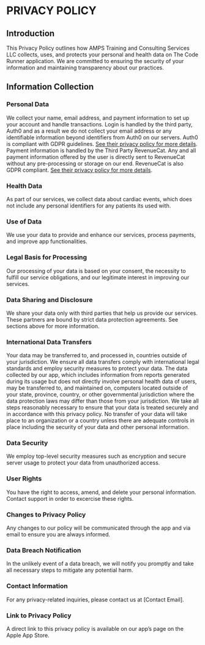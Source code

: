 # PRIVACY POLICY

## Introduction
This Privacy Policy outlines how AMPS Training and Consulting Services LLC collects,
uses, and protects your personal and health data on The Code Runner application. We are committed to ensuring the
security of your information and maintaining transparency about our practices.

## Information Collection 
### Personal Data
We collect your name, email address, and payment information to
set up your account and handle transactions. Login is handled by the third party, Auth0 and as a result we do not collect your email address or any identifiable information beyond identifiers from Auth0 on our servers. 
Auth0 is compliant with GDPR guidelines. [See their privacy policy for more details](https://auth0.com/security). 
Payment information is handled by the Third Party RevenueCat. Any and all payment information offered by the user is directly sent to RevenueCat without any pre-processing or storage on our end. 
RevenueCat is also GDPR compliant. [See their privacy policy for more details](https://www.revenuecat.com/privacy/).

### Health Data 
As part of our services, we collect data about cardiac events, which
does not include any personal identifiers for any patients its used with.

### Use of Data
We use your data to provide and enhance our services, process payments, and improve
app functionalities.

### Legal Basis for Processing
Our processing of your data is based on your consent, the necessity to fulfill our service
obligations, and our legitimate interest in improving our services.

### Data Sharing and Disclosure
We share your data only with third parties that help us provide our services. These
partners are bound by strict data protection agreements. See sections above for more information.

### International Data Transfers

Your data may be transferred to, and processed in, countries outside of your jurisdiction.
We ensure all data transfers comply with international legal standards and employ
security measures to protect your data.
The data collected by our app, which includes information from reports generated during
its usage but does not directly involve personal health data of users, may be transferred
to, and maintained on, computers located outside of your state, province, country, or
other governmental jurisdiction where the data protection laws may differ than those
from your jurisdiction. We take all steps reasonably necessary to ensure that your data
is treated securely and in accordance with this privacy policy. No transfer of your data
will take place to an organization or a country unless there are adequate controls in
place including the security of your data and other personal information.

### Data Security
We employ top-level security measures such as encryption and secure server usage to
protect your data from unauthorized access.

### User Rights
You have the right to access, amend, and delete your personal information. 
Contact support in order to excercise these rights. 

### Changes to Privacy Policy
Any changes to our policy will be communicated through the app and via email to
ensure you are always informed.

### Data Breach Notification
In the unlikely event of a data breach, we will notify you promptly and take all necessary
steps to mitigate any potential harm.

### Contact Information
For any privacy-related inquiries, please contact us at [Contact Email].

### Link to Privacy Policy
A direct link to this privacy policy is available on our app’s page on the Apple App Store.
